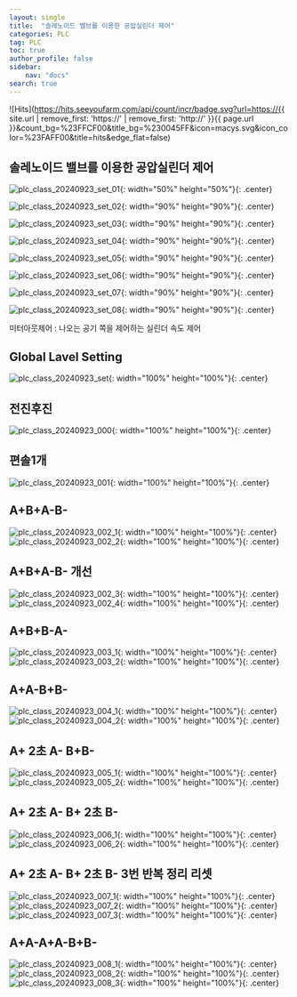 ```yaml
---
layout: single
title:  "솔레노이드 밸브를 이용한 공압실린더 제어"
categories: PLC
tag: PLC
toc: true
author_profile: false
sidebar:
    nav: "docs"
search: true
---
```


![Hits](https://hits.seeyoufarm.com/api/count/incr/badge.svg?url=https://{{ site.url | remove_first: 'https://' | remove_first: 'http://' }}{{ page.url }}&count_bg=%23FFCF00&title_bg=%230045FF&icon=macys.svg&icon_color=%23FAFF00&title=hits&edge_flat=false)

## 솔레노이드 밸브를 이용한 공압실린더 제어  
![plc_class_20240923_set_01](/images/2024-09-23-PLC_class/plc_class_20240923_set_01.jpg){: width="50%" height="50%"}{: .center}  
  
![plc_class_20240923_set_02](/images/2024-09-23-PLC_class/plc_class_20240923_set_02.jpg){: width="90%" height="90%"}{: .center}  
  
![plc_class_20240923_set_03](/images/2024-09-23-PLC_class/plc_class_20240923_set_03.jpg){: width="90%" height="90%"}{: .center}  
  
![plc_class_20240923_set_04](/images/2024-09-23-PLC_class/plc_class_20240923_set_04.jpg){: width="90%" height="90%"}{: .center}  
  
![plc_class_20240923_set_05](/images/2024-09-23-PLC_class/plc_class_20240923_set_05.jpg){: width="90%" height="90%"}{: .center}  
  
![plc_class_20240923_set_06](/images/2024-09-23-PLC_class/plc_class_20240923_set_06.jpg){: width="90%" height="90%"}{: .center}  
  
![plc_class_20240923_set_07](/images/2024-09-23-PLC_class/plc_class_20240923_set_07.jpg){: width="90%" height="90%"}{: .center}  
  
![plc_class_20240923_set_08](/images/2024-09-23-PLC_class/plc_class_20240923_set_08.jpg){: width="90%" height="90%"}{: .center}  

미터아웃제어 : 나오는 공기 쪽을 제어하는 실린더 속도 제어  

## Global Lavel Setting  
![plc_class_20240923_set](/images/2024-09-23-PLC_class/plc_class_20240923_set.PNG){: width="100%" height="100%"}{: .center}  

## 전진후진  
![plc_class_20240923_000](/images/2024-09-23-PLC_class/plc_class_20240923_000.PNG){: width="100%" height="100%"}{: .center}  

## 편솔1개  
![plc_class_20240923_001](/images/2024-09-23-PLC_class/plc_class_20240923_001.PNG){: width="100%" height="100%"}{: .center}  

## A+B+A-B-  
![plc_class_20240923_002_1](/images/2024-09-23-PLC_class/plc_class_20240923_002_1.PNG){: width="100%" height="100%"}{: .center}  
![plc_class_20240923_002_2](/images/2024-09-23-PLC_class/plc_class_20240923_002_2.PNG){: width="100%" height="100%"}{: .center}  

## A+B+A-B- 개선  
![plc_class_20240923_002_3](/images/2024-09-23-PLC_class/plc_class_20240923_002_3.PNG){: width="100%" height="100%"}{: .center}  
![plc_class_20240923_002_4](/images/2024-09-23-PLC_class/plc_class_20240923_002_4.PNG){: width="100%" height="100%"}{: .center}  

## A+B+B-A-  
![plc_class_20240923_003_1](/images/2024-09-23-PLC_class/plc_class_20240923_003_1.PNG){: width="100%" height="100%"}{: .center}  
![plc_class_20240923_003_2](/images/2024-09-23-PLC_class/plc_class_20240923_003_2.PNG){: width="100%" height="100%"}{: .center}  

## A+A-B+B-  
![plc_class_20240923_004_1](/images/2024-09-23-PLC_class/plc_class_20240923_004_1.PNG){: width="100%" height="100%"}{: .center}  
![plc_class_20240923_004_2](/images/2024-09-23-PLC_class/plc_class_20240923_004_2.PNG){: width="100%" height="100%"}{: .center}  

## A+ 2초 A- B+B-  
![plc_class_20240923_005_1](/images/2024-09-23-PLC_class/plc_class_20240923_005_1.PNG){: width="100%" height="100%"}{: .center}  
![plc_class_20240923_005_2](/images/2024-09-23-PLC_class/plc_class_20240923_005_2.PNG){: width="100%" height="100%"}{: .center}  

## A+ 2초 A- B+ 2초 B-  
![plc_class_20240923_006_1](/images/2024-09-23-PLC_class/plc_class_20240923_006_1.PNG){: width="100%" height="100%"}{: .center}  
![plc_class_20240923_006_2](/images/2024-09-23-PLC_class/plc_class_20240923_006_2.PNG){: width="100%" height="100%"}{: .center}  

## A+ 2초 A- B+ 2초 B- 3번 반복 정리 리셋  
![plc_class_20240923_007_1](/images/2024-09-23-PLC_class/plc_class_20240923_007_1.PNG){: width="100%" height="100%"}{: .center}  
![plc_class_20240923_007_2](/images/2024-09-23-PLC_class/plc_class_20240923_007_2.PNG){: width="100%" height="100%"}{: .center}  
![plc_class_20240923_007_3](/images/2024-09-23-PLC_class/plc_class_20240923_007_3.PNG){: width="100%" height="100%"}{: .center}  

## A+A-A+A-B+B-  
![plc_class_20240923_008_1](/images/2024-09-23-PLC_class/plc_class_20240923_008_1.PNG){: width="100%" height="100%"}{: .center}  
![plc_class_20240923_008_2](/images/2024-09-23-PLC_class/plc_class_20240923_008_2.PNG){: width="100%" height="100%"}{: .center}  
![plc_class_20240923_008_3](/images/2024-09-23-PLC_class/plc_class_20240923_008_3.PNG){: width="100%" height="100%"}{: .center}  